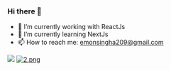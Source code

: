 ### Hi there 👋
- 🔭 I’m currently working with ReactJs
- 🌱 I’m currently learning NextJs
- 📫 How to reach me: emonsingha209@gmail.com

![](https://komarev.com/ghpvc/?username=emonsingha209&color=grey&style=for-the-badge)
[![2.png](https://i.postimg.cc/NFStvCFd/2.png)](https://postimg.cc/D4rHqgqG)
